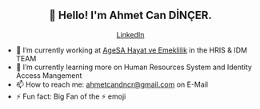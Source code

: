 <h2 align="center">👋 Hello! I'm Ahmet Can DİNÇER.</h2>
<p align="center">
  <a href="https://linkedin.com/ahmetcandincer">LinkedIn</a>
</p>


- 🔭 I’m currently working at [AgeSA Hayat ve Emeklilik](https://agesa.com.tr) in the HRIS & IDM TEAM
- 🌱 I’m currently learning more on Human Resources System and Identity Access Mangement
- 📫 How to reach me: [ahmetcandncr@gmail.com](ahmetcandncr@gmail.com) on E-Mail
- ⚡ Fun fact: Big Fan of the :zap: emoji

